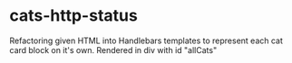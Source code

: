 # cats-http-status
Refactoring given HTML into Handlebars templates to represent each cat card block on it's own. Rendered in div with id "allCats"
